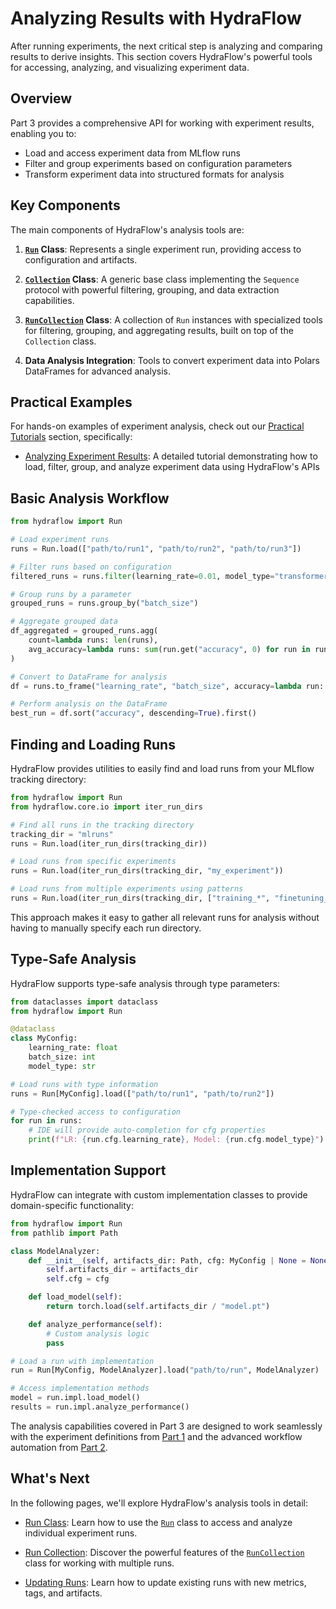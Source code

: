 # Analyzing Results with HydraFlow

After running experiments, the next critical step is analyzing and
comparing results to derive insights. This section covers HydraFlow's
powerful tools for accessing, analyzing, and visualizing experiment data.

## Overview

Part 3 provides a comprehensive API for working with experiment results,
enabling you to:

- Load and access experiment data from MLflow runs
- Filter and group experiments based on configuration parameters
- Transform experiment data into structured formats for analysis

## Key Components

The main components of HydraFlow's analysis tools are:

1. **[`Run`][hydraflow.core.run.Run] Class**: Represents a single experiment
   run, providing access to configuration and artifacts.

2. **[`Collection`][hydraflow.core.collection.Collection] Class**: A generic base class
   implementing the `Sequence` protocol with powerful filtering, grouping, and data
   extraction capabilities.

3. **[`RunCollection`][hydraflow.core.run_collection.RunCollection] Class**:
   A collection of `Run` instances with specialized tools for filtering, grouping, and
   aggregating results, built on top of the `Collection` class.

4. **Data Analysis Integration**: Tools to convert experiment data into
   Polars DataFrames for advanced analysis.

## Practical Examples

For hands-on examples of experiment analysis, check out our
[Practical Tutorials](../practical-tutorials/index.md) section, specifically:

- [Analyzing Experiment Results](../practical-tutorials/analysis.md): A
detailed tutorial demonstrating how to load, filter, group, and analyze
experiment data using HydraFlow's APIs

## Basic Analysis Workflow

```python
from hydraflow import Run

# Load experiment runs
runs = Run.load(["path/to/run1", "path/to/run2", "path/to/run3"])

# Filter runs based on configuration
filtered_runs = runs.filter(learning_rate=0.01, model_type="transformer")

# Group runs by a parameter
grouped_runs = runs.group_by("batch_size")

# Aggregate grouped data
df_aggregated = grouped_runs.agg(
    count=lambda runs: len(runs),
    avg_accuracy=lambda runs: sum(run.get("accuracy", 0) for run in runs) / len(runs)
)

# Convert to DataFrame for analysis
df = runs.to_frame("learning_rate", "batch_size", accuracy=lambda run: run.get("accuracy"))

# Perform analysis on the DataFrame
best_run = df.sort("accuracy", descending=True).first()
```

## Finding and Loading Runs

HydraFlow provides utilities to easily find and load runs from your
MLflow tracking directory:

```python
from hydraflow import Run
from hydraflow.core.io import iter_run_dirs

# Find all runs in the tracking directory
tracking_dir = "mlruns"
runs = Run.load(iter_run_dirs(tracking_dir))

# Load runs from specific experiments
runs = Run.load(iter_run_dirs(tracking_dir, "my_experiment"))

# Load runs from multiple experiments using patterns
runs = Run.load(iter_run_dirs(tracking_dir, ["training_*", "finetuning_*"]))
```

This approach makes it easy to gather all relevant runs for analysis
without having to manually specify each run directory.

## Type-Safe Analysis

HydraFlow supports type-safe analysis through type parameters:

```python
from dataclasses import dataclass
from hydraflow import Run

@dataclass
class MyConfig:
    learning_rate: float
    batch_size: int
    model_type: str

# Load runs with type information
runs = Run[MyConfig].load(["path/to/run1", "path/to/run2"])

# Type-checked access to configuration
for run in runs:
    # IDE will provide auto-completion for cfg properties
    print(f"LR: {run.cfg.learning_rate}, Model: {run.cfg.model_type}")
```

## Implementation Support

HydraFlow can integrate with custom implementation classes to provide domain-specific
functionality:

```python
from hydraflow import Run
from pathlib import Path

class ModelAnalyzer:
    def __init__(self, artifacts_dir: Path, cfg: MyConfig | None = None):
        self.artifacts_dir = artifacts_dir
        self.cfg = cfg

    def load_model(self):
        return torch.load(self.artifacts_dir / "model.pt")

    def analyze_performance(self):
        # Custom analysis logic
        pass

# Load a run with implementation
run = Run[MyConfig, ModelAnalyzer].load("path/to/run", ModelAnalyzer)

# Access implementation methods
model = run.impl.load_model()
results = run.impl.analyze_performance()
```

The analysis capabilities covered in Part 3 are designed to work
seamlessly with the experiment definitions from [Part 1](../part1-applications/index.md)
and the advanced workflow automation from [Part 2](../part2-advanced/index.md).

## What's Next

In the following pages, we'll explore HydraFlow's analysis tools in detail:

- [Run Class](run-class.md): Learn how to use the [`Run`][hydraflow.core.run.Run]
  class to access and analyze individual experiment runs.

- [Run Collection](run-collection.md): Discover the powerful features of the
  [`RunCollection`][hydraflow.core.run_collection.RunCollection] class for
  working with multiple runs.

- [Updating Runs](updating-runs.md): Learn how to update existing runs with
  new metrics, tags, and artifacts.

[hydraflow.core.run.Run]: ../../api/hydraflow/core/run.html#hydraflow.core.run.Run
[hydraflow.core.run_collection.RunCollection]: ../../api/hydraflow/core/run_collection.html#hydraflow.core.run_collection.RunCollection
[hydraflow.core.collection.Collection]: ../../api/hydraflow/core/collection.html#hydraflow.core.collection.Collection
[hydraflow.core.io.iter_run_dirs]: ../../api/hydraflow/core/io.html#hydraflow.core.io.iter_run_dirs